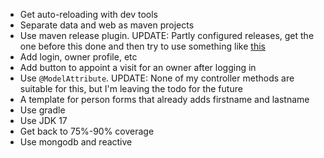 * Get auto-reloading with dev tools
* Separate data and web as maven projects
* Use maven release plugin. UPDATE: Partly configured releases, get the one before this done and then try to use something like [this](https://axelfontaine.com/blog/final-nail.html)
* Add login, owner profile, etc
* Add button to appoint a visit for an owner after logging in
* Use `@ModelAttribute`. UPDATE: None of my controller methods are suitable for this, but I'm leaving the todo for the future
* A template for person forms that already adds firstname and lastname
* Use gradle
* Use JDK 17
* Get back to 75%-90% coverage
* Use mongodb and reactive
